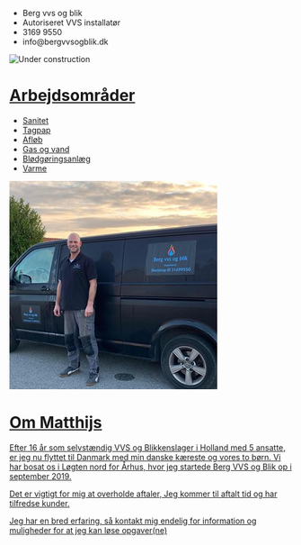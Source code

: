 <div id="businesscard">
  <ul>
    <li>Berg vvs og blik</li>
    <li>Autoriseret VVS installatør</li>
    <li>3169 9550</li>
    <li><a mailto="info@bergvvsogblik.dk">info@bergvvsogblik.dk</a></li>
  </ul>
</div>

![Under construction](https://www.alliant.edu/wp-content/uploads/2016/09/Website-Under-Construction.jpg)

<div id="logo">
<a href="400dpiLogo.jpg" />
</div>


# Arbejdsområder

* Sanitet
* Tagpap
* Afløb
* Gas og vand
* Blødgøringsanlæg
* Varme


![BERG VVS](image.png)

# Om Matthijs

Efter 16 år som selvstændig VVS og Blikkenslager i Holland med 5 ansatte, er jeg nu flyttet til Danmark med min danske kæreste og vores to børn.  Vi har bosat os i Løgten nord for Århus, hvor jeg startede Berg VVS og Blik op i september 2019.

Det er vigtigt for mig at overholde aftaler, Jeg kommer til aftalt tid og har tilfredse kunder.

Jeg har en bred erfaring, så kontakt mig endelig for information og muligheder for at jeg kan løse opgaver(ne)


